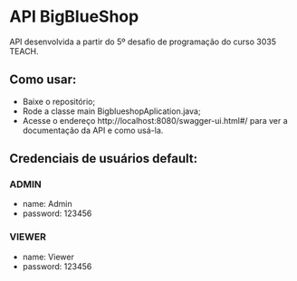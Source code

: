 # API BigBlueShop
API desenvolvida a partir do 5º desafio de programação do curso 3035 TEACH.
## Como usar:
- Baixe o repositório;
- Rode a classe main BigblueshopAplication.java;
- Acesse o endereço http://localhost:8080/swagger-ui.html#/ para ver a documentação da API e como usá-la.
## Credenciais de usuários default:
### ADMIN
 - name: Admin
 - password: 123456
 
### VIEWER
 - name: Viewer
 - password: 123456
